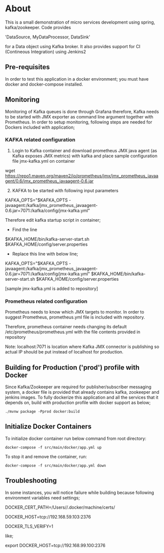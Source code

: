 # About

This is a small demonstration of micro services development using spring, kafka/zookeeper. Code provides 

'DataSource, MyDataProcessor, DataSink' 

for a Data object using Kafka broker. It also provides support for CI (Contineous Integration) using Jenkins2


## Pre-requisites

In order to test this application in a docker environment; you must have docker and docker-compose installed. 


## Monitoring

Monitoring of Kafka queues is done through Grafana therefore, Kafka needs to be started with JMX exporter as command line argument together with Prometheus. In order to setup monitoring, following steps are needed for Dockers included with application;


### KAFKA related configuration

1. Login to Kafka container and download prometheus JMX java agent (as Kafka exposes JMX metrics) with kafka and place sample configuration file jmx-kafka.yml on container

wget https://repo1.maven.org/maven2/io/prometheus/jmx/jmx_prometheus_javaagent/0.6/jmx_prometheus_javaagent-0.6.jar


2. KAFKA to be started with following input parameters

KAFKA_OPTS="$KAFKA_OPTS -javaagent:/kafka/jmx_prometheus_javaagent-0.6.jar=7071:/kafka/config/jmx-kafka.yml"

Therefore edit kafka startup script in container;

- Find the line

$KAFKA_HOME/bin/kafka-server-start.sh $KAFKA_HOME/config/server.properties 

- Replace this line with below line;

KAFKA_OPTS="$KAFKA_OPTS -javaagent:/kafka/jmx_prometheus_javaagent-0.6.jar=7071:/kafka/config/jmx-kafka.yml" $KAFKA_HOME/bin/kafka-server-start.sh $KAFKA_HOME/config/server.properties 


[sample jmx-kafka.yml is added to repository]


### Prometheus related configuration

Prometheus needs to know which JMX targets to monitor. In order to suggest Prometheus, prometheus.yml file is included with repository.

Therefore, prometheus container needs changing its default /etc/prometheus/prometheus.yml with the file contents provided in repository

Note: localhost:7071 is location where Kafka JMX connector is publishing so actual IP should be put instead of localhost for production.


## Building for Production ('prod') profile with Docker 

Since Kafka/Zookeeper are required for publisher/subscriber messaging system, a docker file is provided that already contains kafka, zookeeper and jenkins images. To fully dockerize this application and all the services that it depends on, build with production profile with docker support as below;

	./mvnw package -Pprod docker:build


## Initialize Docker Containers

To initialize docker container run below command from root directory:

    docker-compose -f src/main/docker/app.yml up

To stop it and remove the container, run:

    docker-compose -f src/main/docker/app.yml down


## Troubleshooting

In some instances, you will notice failure while building because following environment variables need settings;

DOCKER_CERT_PATH=/Users/<username>/.docker/machine/certs/

DOCKER_HOST=tcp://192.168.59.103:2376

DOCKER_TLS_VERIFY=1

like;

export DOCKER_HOST=tcp://192.168.99.100:2376